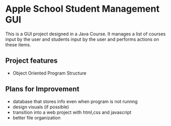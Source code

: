 # Apple School Student Management GUI

This is a GUI project designed in a Java Course. It manages a list of courses input by the user and students input by the user and performs actions on these items.

## Project features

- Object Oriented Program Structure

## Plans for Improvement

- database that stores info even when program is not runnng
- design visuals (if possible)
- transition into a web project with html,css and javascript
- better file organization
